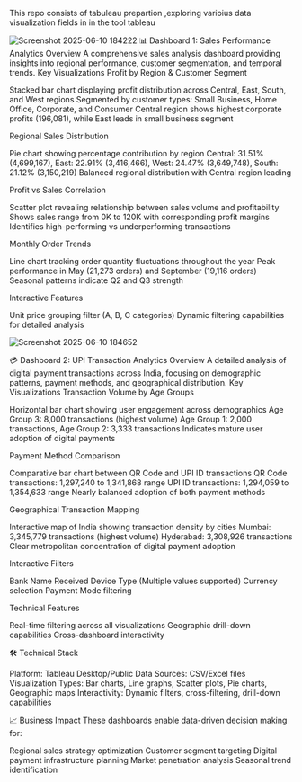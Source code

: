 This repo consists of tabuleau prepartion ,exploring varioius data visualization fields in in the tool tableau

![Screenshot 2025-06-10 184222](https://github.com/user-attachments/assets/82339049-f663-4ccf-a093-bcd80b650443)
📊 Dashboard 1: Sales Performance Analytics
Overview
A comprehensive sales analysis dashboard providing insights into regional performance, customer segmentation, and temporal trends.
Key Visualizations
Profit by Region & Customer Segment

Stacked bar chart displaying profit distribution across Central, East, South, and West regions
Segmented by customer types: Small Business, Home Office, Corporate, and Consumer
Central region shows highest corporate profits (196,081), while East leads in small business segment

Regional Sales Distribution

Pie chart showing percentage contribution by region
Central: 31.51% (4,699,167), East: 22.91% (3,416,466), West: 24.47% (3,649,748), South: 21.12% (3,150,219)
Balanced regional distribution with Central region leading

Profit vs Sales Correlation

Scatter plot revealing relationship between sales volume and profitability
Shows sales range from 0K to 120K with corresponding profit margins
Identifies high-performing vs underperforming transactions

Monthly Order Trends

Line chart tracking order quantity fluctuations throughout the year
Peak performance in May (21,273 orders) and September (19,116 orders)
Seasonal patterns indicate Q2 and Q3 strength

Interactive Features

Unit price grouping filter (A, B, C categories)
Dynamic filtering capabilities for detailed analysis

![Screenshot 2025-06-10 184652](https://github.com/user-attachments/assets/fe2547b5-f6b8-4568-96ea-a92f96f6a7b3)

💳 Dashboard 2: UPI Transaction Analytics
Overview
A detailed analysis of digital payment transactions across India, focusing on demographic patterns, payment methods, and geographical distribution.
Key Visualizations
Transaction Volume by Age Groups

Horizontal bar chart showing user engagement across demographics
Age Group 3: 8,000 transactions (highest volume)
Age Group 1: 2,000 transactions, Age Group 2: 3,333 transactions
Indicates mature user adoption of digital payments

Payment Method Comparison

Comparative bar chart between QR Code and UPI ID transactions
QR Code transactions: 1,297,240 to 1,341,868 range
UPI ID transactions: 1,294,059 to 1,354,633 range
Nearly balanced adoption of both payment methods

Geographical Transaction Mapping

Interactive map of India showing transaction density by cities
Mumbai: 3,345,779 transactions (highest volume)
Hyderabad: 3,308,926 transactions
Clear metropolitan concentration of digital payment adoption

Interactive Filters

Bank Name Received
Device Type (Multiple values supported)
Currency selection
Payment Mode filtering

Technical Features

Real-time filtering across all visualizations
Geographic drill-down capabilities
Cross-dashboard interactivity


🛠️ Technical Stack

Platform: Tableau Desktop/Public
Data Sources: CSV/Excel files
Visualization Types: Bar charts, Line graphs, Scatter plots, Pie charts, Geographic maps
Interactivity: Dynamic filters, cross-filtering, drill-down capabilities

📈 Business Impact
These dashboards enable data-driven decision making for:

Regional sales strategy optimization
Customer segment targeting
Digital payment infrastructure planning
Market penetration analysis
Seasonal trend identification
